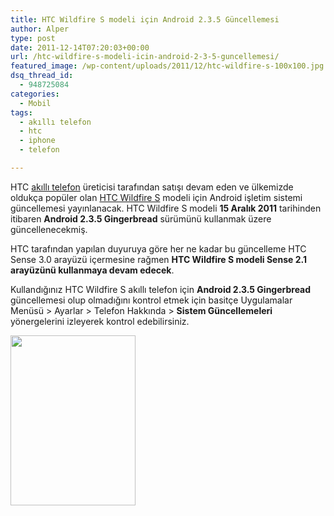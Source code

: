 ```yaml
---
title: HTC Wildfire S modeli için Android 2.3.5 Güncellemesi
author: Alper
type: post
date: 2011-12-14T07:20:03+00:00
url: /htc-wildfire-s-modeli-icin-android-2-3-5-guncellemesi/
featured_image: /wp-content/uploads/2011/12/htc-wildfire-s-100x100.jpg
dsq_thread_id:
  - 948725084
categories:
  - Mobil
tags:
  - akıllı telefon
  - htc
  - iphone
  - telefon

---
```

HTC [akıllı telefon][1] üreticisi tarafından satışı devam eden ve ülkemizde oldukça popüler olan [HTC Wildfire S][2] modeli için Android işletim sistemi güncellemesi yayınlanacak. HTC Wildfire S modeli **15 Aralık 2011** tarihinden itibaren **Android 2.3.5 Gingerbread** sürümünü kullanmak üzere güncellenecekmiş.

HTC tarafından yapılan duyuruya göre her ne kadar bu güncelleme HTC Sense 3.0 arayüzü içermesine rağmen **HTC Wildfire S modeli Sense 2.1 arayüzünü kullanmaya devam edecek**.

Kullandığınız HTC Wildfire S akıllı telefon için **Android 2.3.5 Gingerbread** güncellemesi olup olmadığını kontrol etmek için basitçe Uygulamalar Menüsü > Ayarlar > Telefon Hakkında > **Sistem Güncellemeleri** yönergelerini izleyerek kontrol edebilirsiniz.

<img class="aligncenter size-full wp-image-7316" title="htc-wildfire-s" src="https://www.murekkep.org/wp-content/uploads/2011/12/htc-wildfire-s.jpg" alt="" width="200" height="272" />

 [1]: https://www.murekkep.org/etiket/akilli-telefon "akıllı telefon"
 [2]: https://www.murekkep.org/htc-wildfire-s-ozellikleri-ve-fiyati-6678 "Htc Wildfire S"